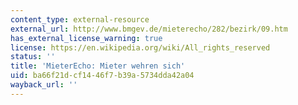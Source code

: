 ```yaml
---
content_type: external-resource
external_url: http://www.bmgev.de/mieterecho/282/bezirk/09.htm
has_external_license_warning: true
license: https://en.wikipedia.org/wiki/All_rights_reserved
status: ''
title: 'MieterEcho: Mieter wehren sich'
uid: ba66f21d-cf14-46f7-b39a-5734dda42a04
wayback_url: ''
---
```

